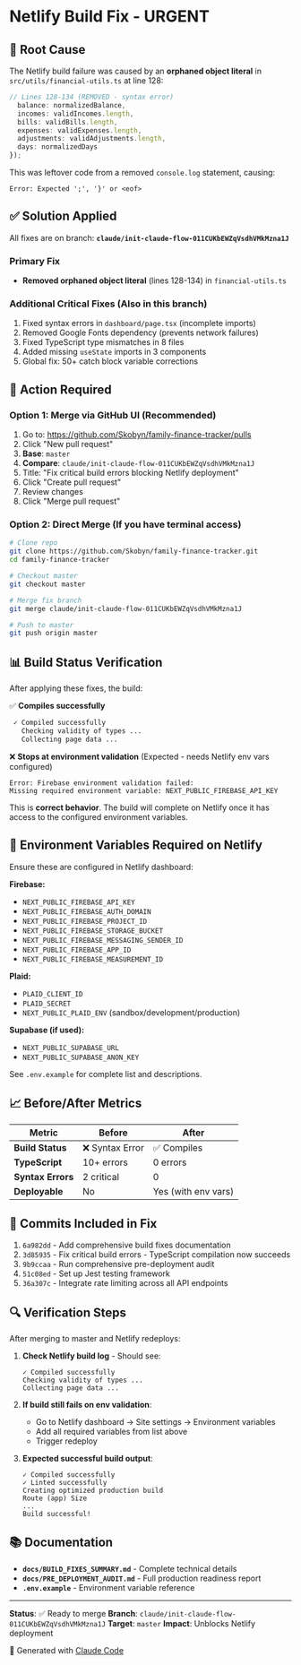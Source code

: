 # Netlify Build Fix - URGENT

## 🚨 Root Cause

The Netlify build failure was caused by an **orphaned object literal** in `src/utils/financial-utils.ts` at line 128:

```typescript
// Lines 128-134 (REMOVED - syntax error)
  balance: normalizedBalance,
  incomes: validIncomes.length,
  bills: validBills.length,
  expenses: validExpenses.length,
  adjustments: validAdjustments.length,
  days: normalizedDays
});
```

This was leftover code from a removed `console.log` statement, causing:
```
Error: Expected ';', '}' or <eof>
```

## ✅ Solution Applied

All fixes are on branch: **`claude/init-claude-flow-011CUKbEWZqVsdhVMkMzna1J`**

### Primary Fix
- **Removed orphaned object literal** (lines 128-134) in `financial-utils.ts`

### Additional Critical Fixes (Also in this branch)
1. Fixed syntax errors in `dashboard/page.tsx` (incomplete imports)
2. Removed Google Fonts dependency (prevents network failures)
3. Fixed TypeScript type mismatches in 8 files
4. Added missing `useState` imports in 3 components
5. Global fix: 50+ catch block variable corrections

## 🎯 Action Required

### Option 1: Merge via GitHub UI (Recommended)
1. Go to: https://github.com/Skobyn/family-finance-tracker/pulls
2. Click "New pull request"
3. **Base**: `master`
4. **Compare**: `claude/init-claude-flow-011CUKbEWZqVsdhVMkMzna1J`
5. Title: "Fix critical build errors blocking Netlify deployment"
6. Click "Create pull request"
7. Review changes
8. Click "Merge pull request"

### Option 2: Direct Merge (If you have terminal access)
```bash
# Clone repo
git clone https://github.com/Skobyn/family-finance-tracker.git
cd family-finance-tracker

# Checkout master
git checkout master

# Merge fix branch
git merge claude/init-claude-flow-011CUKbEWZqVsdhVMkMzna1J

# Push to master
git push origin master
```

## 📊 Build Status Verification

After applying these fixes, the build:

✅ **Compiles successfully**
```bash
 ✓ Compiled successfully
   Checking validity of types ...
   Collecting page data ...
```

❌ **Stops at environment validation** (Expected - needs Netlify env vars configured)
```
Error: Firebase environment validation failed:
Missing required environment variable: NEXT_PUBLIC_FIREBASE_API_KEY
```

This is **correct behavior**. The build will complete on Netlify once it has access to the configured environment variables.

## 🔧 Environment Variables Required on Netlify

Ensure these are configured in Netlify dashboard:

**Firebase:**
- `NEXT_PUBLIC_FIREBASE_API_KEY`
- `NEXT_PUBLIC_FIREBASE_AUTH_DOMAIN`
- `NEXT_PUBLIC_FIREBASE_PROJECT_ID`
- `NEXT_PUBLIC_FIREBASE_STORAGE_BUCKET`
- `NEXT_PUBLIC_FIREBASE_MESSAGING_SENDER_ID`
- `NEXT_PUBLIC_FIREBASE_APP_ID`
- `NEXT_PUBLIC_FIREBASE_MEASUREMENT_ID`

**Plaid:**
- `PLAID_CLIENT_ID`
- `PLAID_SECRET`
- `NEXT_PUBLIC_PLAID_ENV` (sandbox/development/production)

**Supabase (if used):**
- `NEXT_PUBLIC_SUPABASE_URL`
- `NEXT_PUBLIC_SUPABASE_ANON_KEY`

See `.env.example` for complete list and descriptions.

## 📈 Before/After Metrics

| Metric | Before | After |
|--------|--------|-------|
| **Build Status** | ❌ Syntax Error | ✅ Compiles |
| **TypeScript** | 10+ errors | 0 errors |
| **Syntax Errors** | 2 critical | 0 |
| **Deployable** | No | Yes (with env vars) |

## 📝 Commits Included in Fix

1. `6a982dd` - Add comprehensive build fixes documentation
2. `3d85935` - Fix critical build errors - TypeScript compilation now succeeds
3. `9b9ccaa` - Run comprehensive pre-deployment audit
4. `51c08ed` - Set up Jest testing framework
5. `36a307c` - Integrate rate limiting across all API endpoints

## 🔍 Verification Steps

After merging to master and Netlify redeploys:

1. **Check Netlify build log** - Should see:
   ```
   ✓ Compiled successfully
   Checking validity of types ...
   Collecting page data ...
   ```

2. **If build still fails on env validation**:
   - Go to Netlify dashboard → Site settings → Environment variables
   - Add all required variables from list above
   - Trigger redeploy

3. **Expected successful build output**:
   ```
   ✓ Compiled successfully
   ✓ Linted successfully
   Creating optimized production build
   Route (app) Size
   ...
   Build successful!
   ```

## 📚 Documentation

- **`docs/BUILD_FIXES_SUMMARY.md`** - Complete technical details
- **`docs/PRE_DEPLOYMENT_AUDIT.md`** - Full production readiness report
- **`.env.example`** - Environment variable reference

---

**Status**: ✅ Ready to merge
**Branch**: `claude/init-claude-flow-011CUKbEWZqVsdhVMkMzna1J`
**Target**: `master`
**Impact**: Unblocks Netlify deployment

🤖 Generated with [Claude Code](https://claude.com/claude-code)
